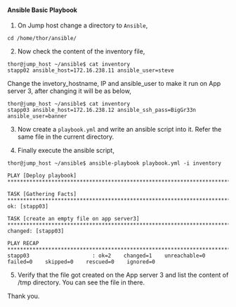#### Ansible Basic Playbook

1. On Jump host change a directory to `Ansible`,

```
cd /home/thor/ansible/
```

2. Now check the content of the inventory file,

```
thor@jump_host ~/ansible$ cat inventory
stapp02 ansible_host=172.16.238.11 ansible_user=steve
```

Change the invetory_hostname, IP and ansible_user to make it run on App server 3, after changing it will be as below,

```
thor@jump_host ~/ansible$ cat inventory
stapp03 ansible_host=172.16.238.12 ansible_ssh_pass=BigGr33n ansible_user=banner
```

3. Now create a `playbook.yml` and write an ansible script into it. Refer the same file in the current directory.

4. Finally execute the ansible script,

```
thor@jump_host ~/ansible$ ansible-playbook playbook.yml -i inventory

PLAY [Deploy playbook] **************************************************************************************************************************************

TASK [Gathering Facts] **************************************************************************************************************************************
ok: [stapp03]

TASK [create an empty file on app server3] ******************************************************************************************************************
changed: [stapp03]

PLAY RECAP **************************************************************************************************************************************************
stapp03                    : ok=2    changed=1    unreachable=0    failed=0    skipped=0    rescued=0    ignored=0
```
5. Verify that the file got created on the App server 3 and list the content of /tmp directory. You can see the file in there.

Thank you.
